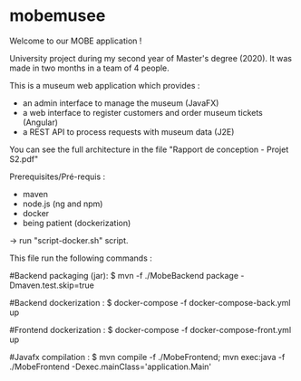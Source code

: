 # mobemusee

Welcome to our MOBE application !

University project during my second year of Master's degree (2020). It was made in two months in a team of 4 people.

This is a museum web application which provides :

- an admin interface to manage the museum (JavaFX)
- a web interface to register customers and order museum tickets (Angular)
- a REST API to process requests with museum data (J2E)

You can see the full architecture in the file "Rapport de conception - Projet S2.pdf"



Prerequisites/Pré-requis :
 - maven
 - node.js (ng and npm)
 - docker
 - being patient (dockerization)


 -> run "script-docker.sh" script.


This file run the following commands :

#Backend packaging (jar):
$ mvn -f ./MobeBackend package -Dmaven.test.skip=true

#Backend dockerization :
$ docker-compose -f docker-compose-back.yml up

#Frontend dockerization :
$ docker-compose -f docker-compose-front.yml up

#Javafx compilation :
$ mvn compile -f ./MobeFrontend; mvn exec:java -f ./MobeFrontend -Dexec.mainClass='application.Main'

